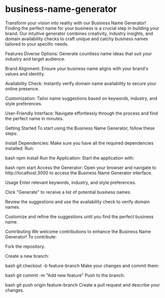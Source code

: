 # business-name-generator
Transform your vision into reality with our Business Name Generator!
Finding the perfect name for your business is a crucial step in building your brand. Our intuitive generator combines creativity, industry insights, and domain availability checks to craft unique and catchy business names tailored to your specific needs.

Features
Diverse Options: Generate countless name ideas that suit your industry and target audience.

Brand Alignment: Ensure your business name aligns with your brand's values and identity.

Availability Check: Instantly verify domain name availability to secure your online presence.

Customization: Tailor name suggestions based on keywords, industry, and style preferences.

User-Friendly Interface: Navigate effortlessly through the process and find the perfect name in minutes.

Getting Started
To start using the Business Name Generator, follow these steps:

Install Dependencies: Make sure you have all the required dependencies installed. Run:

bash
npm install
Run the Application: Start the application with:

bash
npm start
Access the Generator: Open your browser and navigate to http://localhost:3000 to access the Business Name Generator interface.

Usage
Enter relevant keywords, industry, and style preferences.

Click "Generate" to receive a list of potential business names.

Review the suggestions and use the availability check to verify domain names.

Customize and refine the suggestions until you find the perfect business name.

Contributing
We welcome contributions to enhance the Business Name Generator! To contribute:

Fork the repository.

Create a new branch:

bash
git checkout -b feature-branch
Make your changes and commit them:

bash
git commit -m "Add new feature"
Push to the branch:

bash
git push origin feature-branch
Create a pull request and describe your changes.
